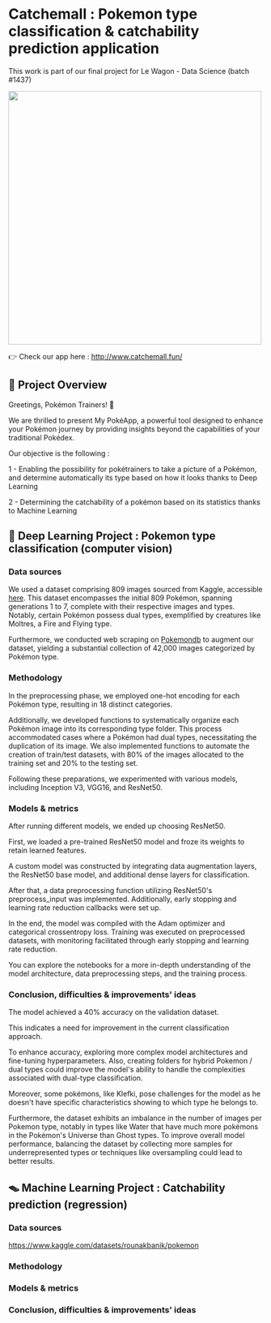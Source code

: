 # Catchemall : Pokemon type classification & catchability prediction application
This work is part of our final project for Le Wagon - Data Science (batch #1437)

<img src='https://i.pinimg.com/originals/d5/d5/33/d5d5333d5085402243e6c642f764f4b8.gif'  width="500">

👉 Check our app here : http://www.catchemall.fun/


## 🤖 Project Overview
Greetings, Pokémon Trainers! 🎉

We are thrilled to present My PokéApp, a powerful tool designed to enhance your Pokémon journey by providing insights beyond the capabilities of your traditional Pokédex.

Our objective is the following :

1 - Enabling the possibility for pokétrainers to take a picture of a Pokémon, and determine automatically its type based on how it looks thanks to Deep Learning

2 - Determining the catchability of a pokémon based on its statistics thanks to Machine Learning

## 📸 Deep Learning Project : Pokemon type classification (computer vision)

### Data sources
We used a dataset comprising 809 images sourced from Kaggle, accessible [here](https://www.kaggle.com/datasets/vishalsubbiah/pokemon-images-and-types). This dataset encompasses the initial 809 Pokémon, spanning generations 1 to 7, complete with their respective images and types. Notably, certain Pokémon possess dual types, exemplified by creatures like Moltres, a Fire and Flying type.

Furthermore, we conducted web scraping on [Pokemondb](https://pokemondb.net/) to augment our dataset, yielding a substantial collection of 42,000 images categorized by Pokémon type.

### Methodology
In the preprocessing phase, we employed one-hot encoding for each Pokémon type, resulting in 18 distinct categories.

Additionally, we developed functions to systematically organize each Pokémon image into its corresponding type folder. This process accommodated cases where a Pokémon had dual types, necessitating the duplication of its image. We also implemented functions to automate the creation of train/test datasets, with 80% of the images allocated to the training set and 20% to the testing set.

Following these preparations, we experimented with various models, including Inception V3, VGG16, and ResNet50.

### Models & metrics
After running different models, we ended up choosing ResNet50.

First, we loaded a pre-trained ResNet50 model and froze its weights to retain learned features.

A custom model was constructed by integrating data augmentation layers, the ResNet50 base model, and additional dense layers for classification.

After that, a data preprocessing function utilizing ResNet50's preprocess_input was implemented. Additionally, early stopping and learning rate reduction callbacks were set up.

In the end, the model was compiled with the Adam optimizer and categorical crossentropy loss. Training was executed on preprocessed datasets, with monitoring facilitated through early stopping and learning rate reduction.

You can explore the notebooks for a more in-depth understanding of the model architecture, data preprocessing steps, and the training process.

### Conclusion, difficulties & improvements' ideas
The model achieved a 40% accuracy on the validation dataset.

This indicates a need for improvement in the current classification approach.

To enhance accuracy, exploring more complex model architectures and fine-tuning hyperparameters. Also, creating folders for hybrid Pokemon / dual types could improve the model's ability to handle the complexities associated with dual-type classification.

Moreover, some pokémons, like Klefki, pose challenges for the model as he doesn't have specific characteristics showing to which type he belongs to.

Furthermore, the dataset exhibits an imbalance in the number of images per Pokemon type, notably in types like Water that have much more pokémons in the Pokémon's Universe than Ghost types. To improve overall model performance, balancing the dataset by collecting more samples for underrepresented types or techniques like oversampling could lead to better results.

## 🪤 Machine Learning Project : Catchability prediction (regression)

### Data sources
https://www.kaggle.com/datasets/rounakbanik/pokemon

### Methodology


### Models & metrics


### Conclusion, difficulties & improvements' ideas
